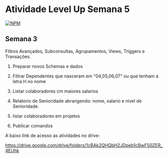 # Atividade Level Up Semana 5
[![NPM](https://img.shields.io/npm/l/react)](https://github.com/FeliphRenaud/BRH/blob/main/license) 


## Semana 3

Filtros Avançados, Subconsultas, Agrupamentos, Views, Triggers e Transações.

1. Preparar novos Schemas e dados

2. Filtrar Dependentes que nasceram em "04,05,06,07" ou que tenham a letra H no nome 

3. Listar colaboradores cm maiores salarios 

4. Relatorio de Senioridade abrangendo: nome, salario e nivel de Senioridade. 

5. listar colaboradores em projetos 

6. Publicar comandos 

A baixo link de acesso as atividades no drive:

https://drive.google.com/drive/folders/1cBAk2QHQbH2JDpeb1cBwF50ZER_4EUhk

